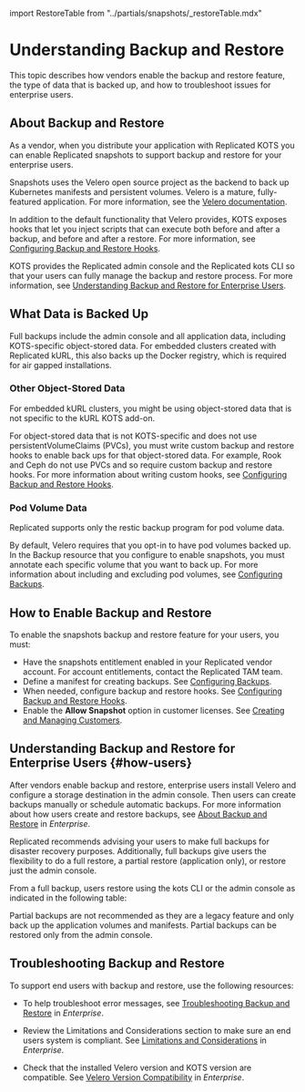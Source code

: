 import RestoreTable from "../partials/snapshots/_restoreTable.mdx"

# Understanding Backup and Restore

This topic describes how vendors enable the backup and restore feature, the type of data that is backed up, and how to troubleshoot issues for enterprise users. 

## About Backup and Restore

As a vendor, when you distribute your application with Replicated KOTS you can enable Replicated snapshots to support backup and restore for your enterprise users.

Snapshots uses the Velero open source project as the backend to back up Kubernetes manifests and persistent volumes. Velero is a mature, fully-featured application. For more information, see the [Velero documentation](https://velero.io/docs/).

In addition to the default functionality that Velero provides, KOTS exposes hooks that let you inject scripts that can execute both before and after a backup, and before and after a restore. For more information, see [Configuring Backup and Restore Hooks](snapshots-hooks).

KOTS provides the Replicated admin console and the Replicated kots CLI so that your users can fully manage the backup and restore process. For more information, see [Understanding Backup and Restore for Enterprise Users](#how-users).

## What Data is Backed Up

Full backups include the admin console and all application data, including KOTS-specific object-stored data. For embedded clusters created with Replicated kURL, this also backs up the Docker registry, which is required for air gapped installations.

### Other Object-Stored Data

For embedded kURL clusters, you might be using object-stored data that is not specific to the kURL KOTS add-on. 

For object-stored data that is not KOTS-specific and does not use persistentVolumeClaims (PVCs), you must write custom backup and restore hooks to enable back ups for that object-stored data. For example, Rook and Ceph do not use PVCs and so require custom backup and restore hooks. For more information about writing custom hooks, see [Configuring Backup and Restore Hooks](snapshots-hooks).

### Pod Volume Data

Replicated supports only the restic backup program for pod volume data.

By default, Velero requires that you opt-in to have pod volumes backed up. In the Backup resource that you configure to enable snapshots, you must annotate each specific volume that you want to back up. For more information about including and excluding pod volumes, see [Configuring Backups](snapshots-configuring-backups). 

## How to Enable Backup and Restore

To enable the snapshots backup and restore feature for your users, you must:

- Have the snapshots entitlement enabled in your Replicated vendor account. For account entitlements, contact the Replicated TAM team.
- Define a manifest for creating backups. See [Configuring Backups](snapshots-configuring-backups).
- When needed, configure backup and restore hooks. See [Configuring Backup and Restore Hooks](snapshots-hooks).
- Enable the **Allow Snapshot** option in customer licenses. See [Creating and Managing Customers](releases-creating-customer).

## Understanding Backup and Restore for Enterprise Users {#how-users}

After vendors enable backup and restore, enterprise users install Velero and configure a storage destination in the admin console. Then users can create backups manually or schedule automatic backups. For more information about how users create and restore backups, see [About Backup and Restore](/enterprise/snapshots-understanding) in _Enterprise_.

Replicated recommends advising your users to make full backups for disaster recovery purposes. Additionally, full backups give users the flexibility to do a full restore, a partial restore (application only), or restore just the admin console.

From a full backup, users restore using the kots CLI or the admin console as indicated in the following table:

<RestoreTable/>

Partial backups are not recommended as they are a legacy feature and only back up the application volumes and manifests. Partial backups can be restored only from the admin console.

## Troubleshooting Backup and Restore

To support end users with backup and restore, use the following resources:

- To help troubleshoot error messages, see [Troubleshooting Backup and Restore](/enterprise/snapshots-troubleshooting-backup-restore) in _Enterprise_. 

- Review the Limitations and Considerations section to make sure an end users system is compliant. See [Limitations and Considerations](/enterprise/snapshots-understanding#limitations-and-considerations) in _Enterprise_.

- Check that the installed Velero version and KOTS version are compatible. See [Velero Version Compatibility](/enterprise/snapshots-understanding#velero-version-compatibility) in _Enterprise_.